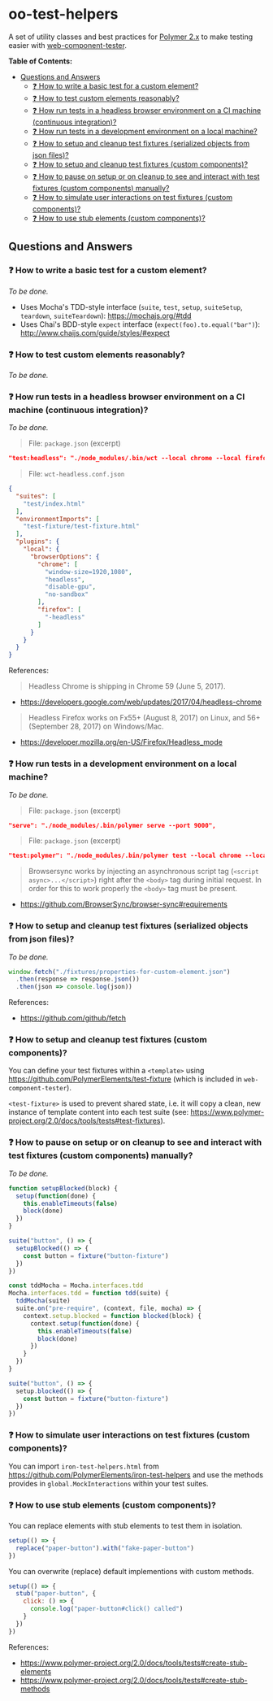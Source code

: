 # oo-test-helpers

A set of utility classes and best practices for [Polymer 2.x](https://github.com/Polymer/polymer) to make testing easier with [web-component-tester](https://github.com/Polymer/web-component-tester).

**Table of Contents:**

<!-- TOC depthFrom:2 -->

- [Questions and Answers](#questions-and-answers)
    - [:question: How to write a basic test for a custom element?](#question-how-to-write-a-basic-test-for-a-custom-element)
    - [:question: How to test custom elements reasonably?](#question-how-to-test-custom-elements-reasonably)
    - [:question: How run tests in a headless browser environment on a CI machine (continuous integration)?](#question-how-run-tests-in-a-headless-browser-environment-on-a-ci-machine-continuous-integration)
    - [:question: How run tests in a development environment on a local machine?](#question-how-run-tests-in-a-development-environment-on-a-local-machine)
    - [:question: How to setup and cleanup test fixtures (serialized objects from json files)?](#question-how-to-setup-and-cleanup-test-fixtures-serialized-objects-from-json-files)
    - [:question: How to setup and cleanup test fixtures (custom components)?](#question-how-to-setup-and-cleanup-test-fixtures-custom-components)
    - [:question: How to pause on setup or on cleanup to see and interact with test fixtures (custom components) manually?](#question-how-to-pause-on-setup-or-on-cleanup-to-see-and-interact-with-test-fixtures-custom-components-manually)
    - [:question: How to simulate user interactions on test fixtures (custom components)?](#question-how-to-simulate-user-interactions-on-test-fixtures-custom-components)
    - [:question: How to use stub elements (custom components)?](#question-how-to-use-stub-elements-custom-components)

<!-- /TOC -->

## Questions and Answers

### :question: How to write a basic test for a custom element?

*To be done.*

- Uses Mocha's TDD-style interface (`suite`, `test`, `setup`, `suiteSetup`, `teardown`, `suiteTeardown`): https://mochajs.org/#tdd
- Uses Chai's BDD-style `expect` interface (`expect(foo).to.equal("bar")`): http://www.chaijs.com/guide/styles/#expect

### :question: How to test custom elements reasonably?

*To be done.*

### :question: How run tests in a headless browser environment on a CI machine (continuous integration)?

*To be done.*

> File: `package.json` (excerpt)
~~~json
"test:headless": "./node_modules/.bin/wct --local chrome --local firefox --configFile 'wct-headless.conf.json'",
~~~

> File: `wct-headless.conf.json`
~~~json
{
  "suites": [
    "test/index.html"
  ],
  "environmentImports": [
    "test-fixture/test-fixture.html"
  ],
  "plugins": {
    "local": {
      "browserOptions": {
        "chrome": [
          "window-size=1920,1080",
          "headless",
          "disable-gpu",
          "no-sandbox"
        ],
        "firefox": [
          "-headless"
        ]
      }
    }
  }
}
~~~

References:
> Headless Chrome is shipping in Chrome 59 (June 5, 2017).
- https://developers.google.com/web/updates/2017/04/headless-chrome

> Headless Firefox works on Fx55+ (August 8, 2017) on Linux, and 56+ (September 28, 2017) on Windows/Mac.
- https://developer.mozilla.org/en-US/Firefox/Headless_mode

### :question: How run tests in a development environment on a local machine?

*To be done.*

> File: `package.json` (excerpt)
~~~json
"serve": "./node_modules/.bin/polymer serve --port 9000",
~~~

> File: `package.json` (excerpt)
~~~json
"test:polymer": "./node_modules/.bin/polymer test --local chrome --local firefox --persistent --skip-selenium-install",
~~~

> Browsersync works by injecting an asynchronous script tag (`<script async>...</script>`) right after the `<body>` tag during initial request. In order for this to work properly the `<body>` tag must be present.

- https://github.com/BrowserSync/browser-sync#requirements

### :question: How to setup and cleanup test fixtures (serialized objects from json files)?

*To be done.*

~~~js
window.fetch("./fixtures/properties-for-custom-element.json")
  .then(response => response.json())
  .then(json => console.log(json))
~~~

References:
- https://github.com/github/fetch

### :question: How to setup and cleanup test fixtures (custom components)?

You can define your test fixtures within a `<template>` using https://github.com/PolymerElements/test-fixture (which is included in `web-component-tester`).

`<test-fixture>` is used to prevent shared state, i.e. it will copy a clean, new instance of template content into each test suite (see: https://www.polymer-project.org/2.0/docs/tools/tests#test-fixtures).

### :question: How to pause on setup or on cleanup to see and interact with test fixtures (custom components) manually?

*To be done.*

~~~js
function setupBlocked(block) {
  setup(function(done) {
    this.enableTimeouts(false)
    block(done)
  })
}

suite("button", () => {
  setupBlocked(() => {
    const button = fixture("button-fixture")
  })
})
~~~

~~~js
const tddMocha = Mocha.interfaces.tdd
Mocha.interfaces.tdd = function tdd(suite) {
  tddMocha(suite)
  suite.on("pre-require", (context, file, mocha) => {
    context.setup.blocked = function blocked(block) {
      context.setup(function(done) {
        this.enableTimeouts(false)
        block(done)
      })
    }
  })
}

suite("button", () => {
  setup.blocked(() => {
    const button = fixture("button-fixture")
  })
})
~~~

### :question: How to simulate user interactions on test fixtures (custom components)?

You can import `iron-test-helpers.html` from https://github.com/PolymerElements/iron-test-helpers and use the methods provides in `global.MockInteractions` within your test suites.

### :question: How to use stub elements (custom components)?

You can replace elements with stub elements to test them in isolation.

~~~js
setup(() => {
  replace("paper-button").with("fake-paper-button")
})
~~~

You can overwrite (replace) default implementions with custom methods.

~~~js
setup(() => {
  stub("paper-button", {
    click: () => {
      console.log("paper-button#click() called")
    }
  })
})
~~~

References:
- https://www.polymer-project.org/2.0/docs/tools/tests#create-stub-elements
- https://www.polymer-project.org/2.0/docs/tools/tests#create-stub-methods
